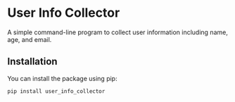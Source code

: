 # User Info Collector

A simple command-line program to collect user information including name, age, and email.

## Installation

You can install the package using pip:

```bash
pip install user_info_collector
